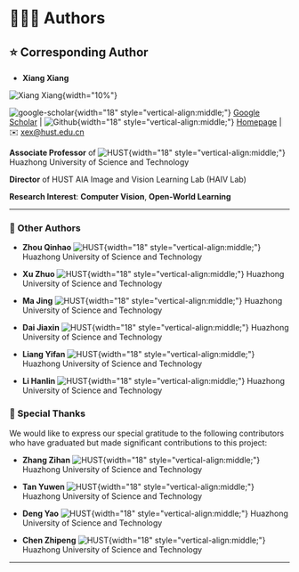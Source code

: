 
# 🧑‍🤝‍🧑 Authors

## ⭐ Corresponding Author

- **Xiang Xiang**

![Xiang Xiang](images/corresponding-author.png){width="10%"}

![google-scholar](icons/google-scholar.png){width="18" style="vertical-align:middle;"} [Google Scholar](https://scholar.google.com/citations?hl=zh-CN&user=-D5k5ioAAAAJ) &#124; ![Github](icons/github.png){width="18" style="vertical-align:middle;"} [Homepage](https://eglxiang.github.io/) &#124; ✉️ [xex@hust.edu.cn](mailto:xex@hust.edu.cn)

<!-- Xiang Xiang is currently an  -->

**Associate Professor** of ![HUST](icons/hust.png){width="18" style="vertical-align:middle;"}  Huazhong University of Science and Technology

**Director** of HUST AIA Image and Vision Learning Lab (HAIV Lab)

<!-- <span style="color:#1976d2">HUST AIA Image and Vision Learning Lab (HAIV Lab)</span>  -->

**Research Interest**: **Computer Vision**, **Open-World Learning**

<!-- **Associate professor** of **Intelligence Science and Technology** and **computer science** at ![HUST](icons/hust.png){width="18" style="vertical-align:middle;"}  **Huazhong University of Science and Technology**, *Wuhan, China*, where he founds and directs the <span style="color:#1976d2">**HUST AIA Image and Vision Learning Lab (HAIV Lab)**</span> since *2021*, working on **computer vision** and **open-world learning**. -->

<!-- He is a senior member of ![CSIG](icons/csig.png){width="18" style="vertical-align:middle;"}  **China Society of Image and Graphics (CSIG)**, and also visiting with ![PCLab](icons/pclab.png){width="18" style="vertical-align:middle;"}  **Peng Cheng Laborotory**, *Shenzhen, China*.

He has heavily published papers at venues such as ***CVPR*, *ICCV*, *ECCV*, *ICML*, *ACM Multimedia*, *MICCAI* **, and in journals such as ***IJCV*, *TPAMI*, *TCSVT* **, and been honorably mentioned twice for the <span style="color:#1976d2">**AI 2000 Most Influential Scholar Award**</span> in recognition of outstanding and vibrant contributions in the field of multimedia in the past decade.

He has been an applied scientist at ![AWS](icons/aws.png){width="18" style="vertical-align:middle;"}  **AWS AI Labs**, *Seattle, USA*, since *2018*, until moving to ![TS](icons/tusimple.png){width="18" style="vertical-align:middle;"}  **TuSimple**, *San Diego, USA*, as a senior research scientist in *2020*.

Before that, he received the B.S. degree from ![WHU](icons/whu.png){width="18" style="vertical-align:middle;"}  **Wuhan University**, *Wuhan, China*, in *2009*, the M.S. degree from ![ICT](icons/ict.png){width="18" style="vertical-align:middle;"}  **Institute of Computing Technology, Chinese Academy of Sciences**, *Beijing, China*, in *2012*, the M.S.E. and Ph.D. degrees from ![JHU](icons/jhu.png){width="18" style="vertical-align:middle;"}  **Johns Hopkins University**, *Baltimore, USA*, in *2014* and *2018*, respectively, all in computer science. -->

---

### 🤗 Other Authors

- **Zhou Qinhao**  ![HUST](icons/hust.png){width="18" style="vertical-align:middle;"} Huazhong University of Science and Technology

<!-- Zhou Qinhao received his B.S. degree from ![NWPU](icons/nwpu.jpg){width="18" style="vertical-align:middle;"}  **Northwestern Polytechnical University**, *Xi'an, China*, in 2022, and his M.S. degree from the School of Artificial Intelligence and Automation, ![HUST](icons/hust.png){width="18" style="vertical-align:middle;"}  **Huazhong University of Science and Technology**, *Wuhan, China*, in 2025. He is currently working at ![ByteDance](icons/bytedance-color.svg){width="18" style="vertical-align:middle;"}**ByteDance** , *Beijing, China*. -->

- **Xu Zhuo**  ![HUST](icons/hust.png){width="18" style="vertical-align:middle;"} Huazhong University of Science and Technology

<!-- Zhuo Xu has received the B.S. degree from ![HUST](icons/hust.png){width="18" style="vertical-align:middle;"}  **Huazhong University of Science and Technology**, *Wuhan, China*, in 2023. He is currently pursuing a M.S. degree at the School of Artificial Intelligence and Automation, ![HUST](icons/hust.png){width="18" style="vertical-align:middle;"}  **Huazhong University of Science and Technology**, *Wuhan, China*. His research interests include open-set recognition and out-of-distribution detection. -->

- **Ma Jing**  ![HUST](icons/hust.png){width="18" style="vertical-align:middle;"} Huazhong University of Science and Technology

<!-- Ma Jing received his B.S. degree from ![HUST](icons/hust.png){width="18" style="vertical-align:middle;"}  **Huazhong University of Science and Technology**, *Wuhan, China*, in 2022, and his M.S. degree from the School of Artificial Intelligence and Automation, ![HUST](icons/hust.png){width="18" style="vertical-align:middle;"}  **Huazhong University of Science and Technology**, *Wuhan, China*, in 2025. He is currently working at ![iFT](icons/iflytek.png){width="18" style="vertical-align:middle;"}**iFLYTEK**, *Hefei, China*. -->

- **Dai Jiaxin**  ![HUST](icons/hust.png){width="18" style="vertical-align:middle;"} Huazhong University of Science and Technology

<!-- Dai Jiaxin has received the B.S. degree from ![HUST](icons/hust.png){width="18" style="vertical-align:middle;"}  **Huazhong University of Science and Technology**, *Wuhan, China*, in 2025. He is currently pursuing a M.S. degree at the School of Artificial Intelligence and Automation, ![HUST](icons/hust.png){width="18" style="vertical-align:middle;"}  **Huazhong University of Science and Technology**, *Wuhan, China*. -->

- **Liang Yifan**  ![HUST](icons/hust.png){width="18" style="vertical-align:middle;"} Huazhong University of Science and Technology

<!-- Liang Yifan has received the B.S. degree from ![HUST](icons/hust.png){width="18" style="vertical-align:middle;"}  **Huazhong University of Science and Technology**, *Wuhan, China*, in 2025. He is currently pursuing a M.S. degree at the School of Artificial Intelligence and Automation, ![HUST](icons/hust.png){width="18" style="vertical-align:middle;"}  **Huazhong University of Science and Technology**, *Wuhan, China*. -->

- **Li Hanlin**  ![HUST](icons/hust.png){width="18" style="vertical-align:middle;"} Huazhong University of Science and Technology

<!-- Li Hanlin has received the B.S. degree from ![HUST](icons/hust.png){width="18" style="vertical-align:middle;"}  **Huazhong University of Science and Technology**, *Wuhan, China*, in 2025. He is currently pursuing a M.S. degree at the School of Artificial Intelligence and Automation, ![HUST](icons/hust.png){width="18" style="vertical-align:middle;"}  **Huazhong University of Science and Technology**, *Wuhan, China*. -->

### 🙏 Special Thanks

We would like to express our special gratitude to the following contributors who have graduated but made significant contributions to this project:

- **Zhang Zihan**  ![HUST](icons/hust.png){width="18" style="vertical-align:middle;"} Huazhong University of Science and Technology

<!-- Zhang Zihan has received both B.S. and M.S. degrees from the School of Artificial Intelligence and Automation, ![HUST](icons/hust.png){width="18" style="vertical-align:middle;"}  **Huazhong University of Science and Technology**, *Wuhan, China*. He is currently working at ![Mobile](icons/mobile.png){width="18" style="vertical-align:middle;"}  **China Mobile Zhejiang Innovation Institute**, *Hangzhou, China*. -->

- **Tan Yuwen**  ![HUST](icons/hust.png){width="18" style="vertical-align:middle;"} Huazhong University of Science and Technology

<!-- Tan Yuwen has received both B.S. and M.S. degrees from the School of Artificial Intelligence and Automation, ![HUST](icons/hust.png){width="18" style="vertical-align:middle;"}  **Huazhong University of Science and Technology**, *Wuhan, China*. She is currently pursuing a Ph.D. in Computer Science and Technology at ![Boston](icons/boston.png){width="18" style="vertical-align:middle;"}  **Boston University**, *Boston, USA*, supervised by Prof. Gong Boqi. -->

- **Deng Yao**  ![HUST](icons/hust.png){width="18" style="vertical-align:middle;"} Huazhong University of Science and Technology

<!-- Deng Yao has received the B.S. degree from ![HUST](icons/hust.png){width="18" style="vertical-align:middle;"}  **Huazhong University of Science and Technology**, *Wuhan, China*, in 2023. He is currently pursuing a M.S. degree at the School of Artificial Intelligence and Automation, ![HUST](icons/hust.png){width="18" style="vertical-align:middle;"}  **Huazhong University of Science and Technology**, *Wuhan, China*. His research interests include incremental learning. -->

- **Chen Zhipeng**  ![HUST](icons/hust.png){width="18" style="vertical-align:middle;"} Huazhong University of Science and Technology

<!-- Chen Zhipeng received the B.S. degree from ![HUST](icons/hust.png){width="18" style="vertical-align:middle;"}  **Huazhong University of Science and Technology**, *Wuhan, China*, in 2025. He is currently pursuing a M.S. degree at the School of Artificial Intelligence and Automation, ![HUST](icons/hust.png){width="18" style="vertical-align:middle;"}  **Huazhong University of Science and Technology**, *Wuhan, China*. -->

---
